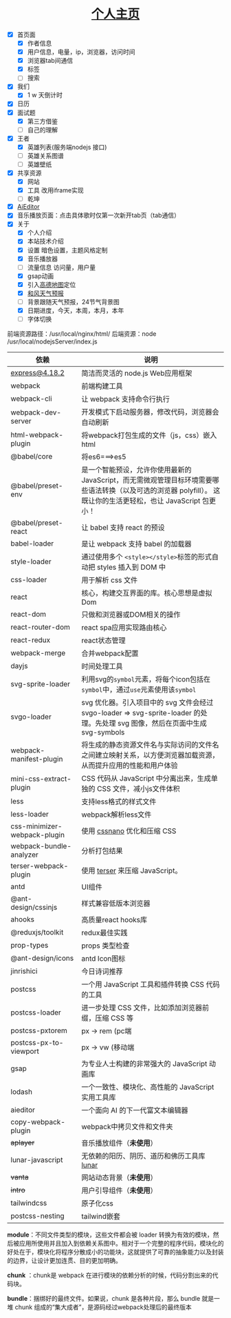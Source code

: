 <h1 align="center"><a href='https://8.133.162.30'>个人主页</a></h1>

- [x] 首页面
  - [x] 作者信息
  - [x] 用户信息，电量，ip，浏览器，访问时间
  - [x] 浏览器tab间通信
  - [x] 标签
  - [ ] 搜索
- [x] 我们
  - [x] 1 w 天倒计时
- [x] 日历
- [x] 面试题
  - [x] 第三方借鉴
  - [ ] 自己的理解
- [x] 王者
  - [x] 英雄列表(服务端nodejs 接口)
  - [ ] 英雄关系图谱
  - [ ] 英雄壁纸
- [x] 共享资源
  - [x] 网站
  - [x] 工具 改用iframe实现
  - [ ] 乾坤
- [x] [AiEditor](https://aieditor.dev/zh/getting-started.html)
- [x] 音乐播放页面：点击具体歌时仅第一次新开tab页（tab通信）
- [x] 关于
  - [x] 个人介绍
  - [x] 本站技术介绍
  - [x] 设置 暗色设置，主题风格定制
  - [x] 音乐播放器
  - [ ] 流量信息 访问量，用户量
  - [x] gsap动画
  - [x] 引入[高德地图](https://lbs.amap.com/api/javascript-api-v2/summary)定位
  - [x] [和风天气预报](https://dev.qweather.com/docs/api/weather/weather-now/)
  - [ ] 背景跟随天气预报，24节气背景图
  - [x] 日期进度，今天，本周，本月，本年
  - [ ] 字体切换

前端资源路径：/usr/local/nginx/html/
后端资源：node /usr/local/nodejsServer/index.js

| 依赖                           | 说明                                                                                                |
|------------------------------|---------------------------------------------------------------------------------------------------|
| express@4.18.2               | 简洁而灵活的 node.js Web应用框架                                                                            |
| webpack                      | 前端构建工具                                                                                            |
| webpack-cli                  | 让 webpack 支持命令行执行                                                                                 |
| webpack-dev-server           | 开发模式下启动服务器，修改代码，浏览器会自动刷新                                                                          |
| html-webpack-plugin          | 将webpack打包生成的文件（js，css）嵌入html                                                                     |
| @babel/core                  | 将es6===>es5                                                                                       |
| @babel/preset-env            | 是一个智能预设，允许你使用最新的 JavaScript，而无需微观管理目标环境需要哪些语法转换（以及可选的浏览器 polyfill）。 这既让你的生活更轻松，也让 JavaScript 包更小！ |
| @babel/preset-react          | 让 babel 支持 react 的预设                                                                              |
| babel-loader                 | 是让 webpack 支持 babel 的加载器                                                                          |
| style-loader                 | 通过使用多个 `<style></style>`标签的形式自动把 styles 插入到 DOM 中                                                 |
| css-loader                   | 用于解析 css 文件                                                                                       |
| react                        | 核心，构建交互界面的库。核心思想是虚拟Dom                                                                            |
| react-dom                    | 只做和浏览器或DOM相关的操作                                                                                   |
| react-router-dom             | react spa应用实现路由核心                                                                                 |
| react-redux                  | react状态管理                                                                                         |
| webpack-merge                | 合并webpack配置                                                                                       |
| dayjs                        | 时间处理工具                                                                                            |
| svg-sprite-loader            | 利用svg的`symbol`元素，将每个icon包括在`symbol`中，通过`use`元素使用该`symbol`                                         |
| svgo-loader                  | svg 优化器。引入项目中的 svg 文件会经过 svgo-loader => svg-sprite-loader 的处理。先处理 svg 图像，然后在页面中生成 svg-symbols     |
| webpack-manifest-plugin      | 将生成的静态资源文件名与实际访问的文件名之间建立映射关系，以方便浏览器加载资源，从而提升应用的性能和用户体验                                            |
| mini-css-extract-plugin      | CSS 代码从 JavaScript 中分离出来，生成单独的 CSS 文件，减小js文件体积                                                    |
| less                         | 支持less格式的样式文件                                                                                     |
| less-loader                  | webpack解析less文件                                                                                   |
| css-minimizer-webpack-plugin | 使用 [cssnano](https://cssnano.co/) 优化和压缩 CSS                                                       |
| webpack-bundle-analyzer      | 分析打包结果                                                                                            |
| terser-webpack-plugin        | 使用 [terser](https://github.com/terser/terser) 来压缩 JavaScript。                                     |
| antd                         | UI组件                                                                                              |
| @ant-design/cssinjs          | 样式兼容低版本浏览器                                                                                        |
| ahooks                       | 高质量react hooks库                                                                                   |
| @reduxjs/toolkit             | redux最佳实践                                                                                         |
| prop-types                   | props 类型检查                                                                                        |
| @ant-design/icons            | antd Icon图标                                                                                       |
| jinrishici                   | 今日诗词推荐                                                                                            |
| postcss                      | 一个用 JavaScript 工具和插件转换 CSS 代码的工具                                                                  |
| postcss-loader               | 进一步处理 CSS 文件，比如添加浏览器前缀，压缩 CSS 等                                                                   |
| postcss-pxtorem              | px -> rem (pc端                                                                                    |
| postcss-px-to-viewport       | px -> vw (移动端                                                                                     |
| gsap                         | 为专业人士构建的非常强大的 JavaScript 动画库                                                                      |
| lodash                       | 一个一致性、模块化、高性能的 JavaScript 实用工具库                                                                   |
| aieditor                     | 一个面向 AI 的下一代富文本编辑器                                                                                |
| copy-webpack-plugin          | webpack中拷贝文件和文件夹                                                                                  |
| ~~aplayer~~                  | 音乐播放组件（**未使用**）                                                                                   |
| lunar-javascript             | 无依赖的阳历、阴历、道历和佛历工具库[lunar](https://6tail.cn/calendar/api.html#overview.html)                       |
| ~~vanta~~                    | 网站动态背景（**未使用**）                                                                                   |
| ~~intro~~                    | 用户引导组件（**未使用**）                                                                                   |
| tailwindcss                  | 原子化css                                                                                            |
| postcss-nesting              | tailwind嵌套                                                                                        |



**module**：不同文件类型的模块，这些文件都会被 loader 转换为有效的模块，然后被应用所使用并且加入到依赖关系图中。相对于一个完整的程序代码，模块化的好处在于，模块化将程序分散成小的功能块，这就提供了可靠的抽象能力以及封装的边界，让设计更加连贯、目的更加明确。

**chunk** ：chunk是 webpack 在进行模块的依赖分析的时候，代码分割出来的代码块。

**bundle**：捆绑好的最终文件。如果说，chunk 是各种片段，那么 bundle 就是一堆 chunk 组成的“集大成者”，是源码经过webpack处理后的最终版本
